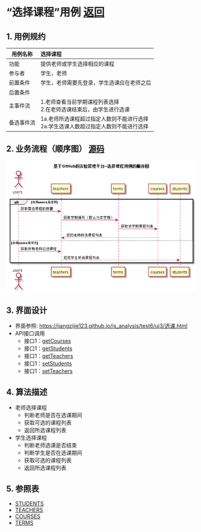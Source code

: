 ﻿<!-- markdownlint-disable MD033-->
<!-- 禁止MD033类型的警告 https://www.npmjs.com/package/markdownlint -->

# “选择课程”用例 [返回](../README.md)
## 1. 用例规约

|用例名称|选择课程|
|-------|:-------------|
|功能|提供老师或学生选择相应的课程|
|参与者|学生，老师|
|前置条件|学生，老师需要先登录，学生选课应在老师之后|
|后置条件| |
|主事件流| 1.老师查看当前学期课程列表选择<br>2.在老师选课结束后，由学生进行选课|
|备选事件流| 1a.老师所选课程超过指定人数则不能进行选择<br>2a.学生选课人数超过指定人数则不能进行选择|

## 2. 业务流程（顺序图） [源码](../src/选择课程.puml)
![选择课程](../选择课程.png) 

## 3. 界面设计
- 界面参照: https://jiangzijie123.github.io/is_analysis/test6/ui3/选课.html
- API接口调用
    - 接口1：[getCourses](../impl/getCourses.md) 
    - 接口1：[getStudents](../impl/getStudents.md) 
    - 接口1：[getTeachers](../impl/getTeachers.md) 
    - 接口1：[setStudents](../impl/setStudents.md) 
    - 接口1：[setTeachers](../impl/setTeachers.md) 

## 4. 算法描述
- 老师选择课程
    - 判断老师是否在选课期间
    - 获取可选的课程列表
    - 返回所选课程列表
- 学生选择课程
    - 判断老师选课是否结束
    - 判断学生是否在选课期间
    - 获取可选的课程列表
    - 返回所选课程列表
    
## 5. 参照表
- [STUDENTS](../数据库设计.md/#STUDENTS)
- [TEACHERS](../数据库设计.md/#TEACHERS)
- [COURSES](../数据库设计.md/#COURSES)
- [TERMS](../数据库设计.md/#TERMS)
